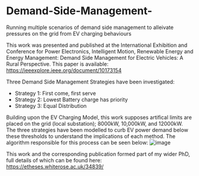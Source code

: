 # Demand-Side-Management-
Running multiple scenarios of demand side management to alleivate pressures on the grid from EV charging behaviours

This work was presented and published at the International Exhibition and Conference for Power Electronics, Intelligent Motion, Renewable Energy and Energy Management: Demand Side Management for Electric Vehicles: A Rural Perspective.
This paper is available: https://ieeexplore.ieee.org/document/10173154

Three Demand Side Management Strategies have been investigated:
- Strategy 1: First come, first serve
- Strategy 2: Lowest Battery charge has priority
- Strategy 3: Equal Distribution

Building upon the EV Charging Model, this work supposes artifical limits are placed on the grid (local substation); 8000kW, 10,000kW, and 12000kW. The three strategies have been modelled to curb EV power demand below these thresholds to understand the implications of each method. The algorithm responsible for this process can be seen below:
![image](https://github.com/user-attachments/assets/885c8ec7-5684-4694-877e-14e073049125)


This work and the corresponding publication formed part of my wider PhD, full details of which can be found here: https://etheses.whiterose.ac.uk/34839/

